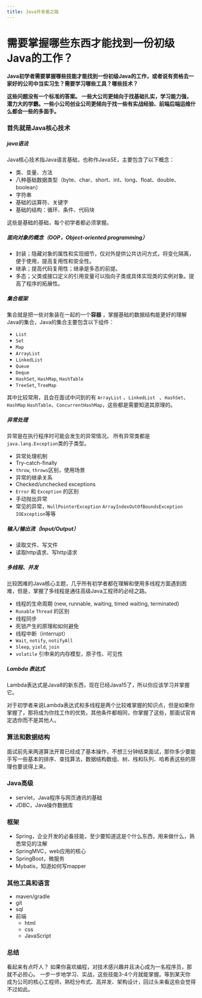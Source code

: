 ```yaml
---
title: Java开发者之路
---
```


# 需要掌握哪些东西才能找到一份初级Java的工作？

**Java初学者需要掌握哪些技能才能找到一份初级Java的工作，或者说有资格去一家好的公司中当实习生？需要学习哪些工具？哪些技术？**

**这些问题没有一个标准的答案。 一些大公司更倾向于找基础扎实，学习能力强，潜力大的学霸。一些小公司创业公司更倾向于找一些有实战经验、前端后端运维什么都会一些的多面手。**

### 首先就是Java核心技术

##### java语法

Java核心技术指Java语言基础，也称作JavaSE，主要包含了以下概念：

- 类、变量、方法
- 八种基础数据类型（byte、char、short、int、long、float、double、boolean）
- 字符串
- 基础的运算符、关键字
- 基础的结构：循环、条件、代码块

这些是基础的基础，每个初学者都必须掌握。

##### 面向对象的概念（OOP，Object-oriented programming）

- 封装；隐藏对象的属性和实现细节，仅对外提供公共访问方式，将变化隔离，便于使用，提高复用性和安全性。
- 继承；提高代码复用性；继承是多态的前提。
- 多态；父类或接口定义的引用变量可以指向子类或具体实现类的实例对象。提高了程序的拓展性。

##### 集合框架

集合就是把一些对象装在一起的一个**容器** ，掌握基础的数据结构能更好的理解Java的集合，Java的集合主要包含以下组件：

- `List`
- `Set`
- `Map`
- `ArrayList`
- `LinkedList`
- `Queue`
- `Deque`
- `HashSet`, `HashMap`, `HashTable`
- `TreeSet`, `TreeMap`

其中比较常用，且会在面试中问到的有 ```ArrayList``` 、`LinkedList ` 、`HashSet`、 `HashMap` `HashTable`、`ConcurrentHashMap`，这些都是需要知道其原理的。

##### 异常处理

异常是在执行程序时可能会发生的异常情况。 所有异常类都是`java.lang.Exception`类的子类型。

- 异常处理机制
- Try-catch-finally
- `throw`, `throws`区别，使用场景
- 异常的继承关系
- Checked/unchecked exceptions
- `Error` 和 `Exception` 的区别
- 手动抛出异常
- 常见的异常，`NullPointerException` `ArrayIndexOutOfBoundsException` `IOException`等等

##### 输入/输出流（Input/Output）

- 读取文件、写文件
- 读取http请求、写http请求

##### 多线程、并发

比较困难的Java核心主题，几乎所有初学者都在理解和使用多线程方面遇到困难，但是，掌握了多线程是通往高级Java工程师的必经之路。

- 线程的生命周期 (new, runnable, waiting, timed waiting, terminated)
- `Runable` `Thread` 的区别
- 线程同步
- 死锁产生的原理和如何避免
- 线程中断（interrupt）
- `Wait`, `notify`, `notifyAll`
- `Sleep`, `yield`, `join`
- `volatile` 引申来的内存模型，原子性、可见性

##### Lambda 表达式

Lambda表达式是Java8的新东西，现在已经Java15了，所以你应该学习并掌握它。

对于初学者来说Lambda表达式和多线程是两个比较难掌握的知识点，但是如果你掌握了，那将成为你找工作的优势。其他条件都相同，你掌握了这些，那面试官肯定选你而不是其他人。

### 算法和数据结构

面试前先来两道算法开胃已经成了基本操作，不想三分钟结束面试，那你多少要能手写一些基本的排序、查找算法，数据结构数组、树、栈和队列、哈希表这些的原理也要说得上来。

### Java高级

- servlet，Java程序与网页通讯的基础
- JDBC，Java操作数据库

### 框架

- Spring，企业开发的必备技能，至少要知道这是个什么东西，用来做什么，熟悉常见的注解
- SpringMVC，web应用的核心
- SpringBoot，微服务
- Mybatis，知道如何写mapper

### 其他工具和语言

- maven/gradle
- git
- sql
- 前端
  - html
  - css
  - JavaScript

### 总结

看起来有点吓人？ 如果你喜欢编程，对技术感兴趣并且决心成为一名程序员，那就不必担心。 一步一步地学习、实战，这些技能3-4个月就能掌握。等到某天你成为公司的核心工程师，熟稔分布式、高并发、架构设计，回过头来看这些会觉得不过如此。




